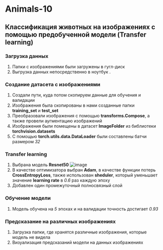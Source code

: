 # Animals-10
## Классификация животных на изображениях с помощью предобученной модели (**Transfer learning**) 
### Загрузка данных
1. Папки с изображениями были загружены в гугл-диск
2. Выгрузка данных непосредственно в ноутбук . 
### Создание датасета с изображениями
1. Создали пути, куда потом скопируем данные для обучения и валидации
2. Изображения была скопированы в нами созданные папки **training_set** и **test_set**
2. Преобразовали изображения с помощью **transforms.Compose**, а также провели аугментацию изображений
3. Изображения были помещены в датасет **ImageFolder** из библиотеки **torchvision.datasets** 
4. С помощью **torch.utils.data.DataLoader** были составлены батчи размером *32*
### Transfer learning
1. Выбрана модель **Resnet50**
![image](https://user-images.githubusercontent.com/95417164/233808958-95a1f4b6-18e9-48e1-801f-1625d07ee5fa.png)
2. В качестве оптимизатора выбран **Adam**, в качестве функции потерь **CrossEntropyLoss**, также использован **sheduler**, который уменьшает значение **learning rate** в *0.6* раз каждую эпоху 
2. Добавлен один промежуточный полносвязный слой
### Обучение модели
1. Модель обучена на *5* эпохах и на валидации точность достигает *0.93*
### Предсказание на различных изображениях
1. Загрузка папки, где хранятся различные изображения, которые модель не видела
2. Визуализация предсказаний модели на данных изображениях
